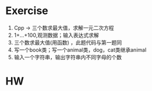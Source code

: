 # Exercise

1. Cpp -> 三个数求最大值，求解一元二次方程
1. 1+...+100,观测数据；输入表达式求解
1. 三个数求最大值(用函数) ，此题代码与第一题同
1. 写一个book类；写一个animal类，dog，cat类继承animal
1. 输入一个字符串，输出字符串内不同字母的个数



# HW